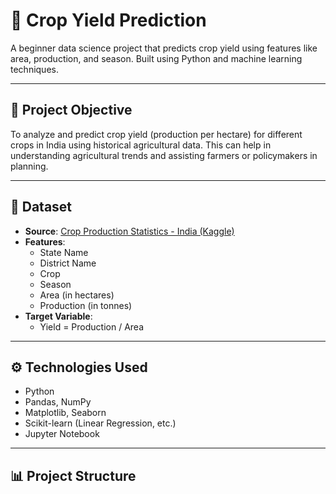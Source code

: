 # 🌾 Crop Yield Prediction

A beginner data science project that predicts crop yield using features like area, production, and season. Built using Python and machine learning techniques.

---

## 📌 Project Objective

To analyze and predict crop yield (production per hectare) for different crops in India using historical agricultural data. This can help in understanding agricultural trends and assisting farmers or policymakers in planning.

---

## 📁 Dataset

- **Source**: [Crop Production Statistics - India (Kaggle)](https://www.kaggle.com/datasets/ghoshsourav/crop-production-statistics-india)
- **Features**:
  - State Name
  - District Name
  - Crop
  - Season
  - Area (in hectares)
  - Production (in tonnes)
- **Target Variable**:
  - Yield = Production / Area

---

## ⚙️ Technologies Used

- Python
- Pandas, NumPy
- Matplotlib, Seaborn
- Scikit-learn (Linear Regression, etc.)
- Jupyter Notebook

---

## 📊 Project Structure


